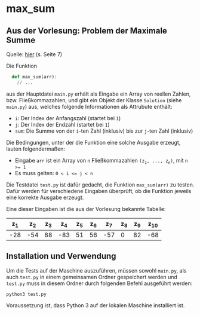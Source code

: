 # max_sum
## Aus der Vorlesung: Problem der Maximale Summe

Quelle: [hier](https://elearning.uni-bayreuth.de/pluginfile.php/2415891/mod_resource/content/6/1handout.pdf) (s. Seite 7)

Die Funktion 
```python
  def max_sum(arr):
    // ...
```
aus der Hauptdatei `main.py` erhält als Eingabe ein Array von reellen Zahlen, bzw. Fließkommazahlen, und gibt ein Objekt der Klasse `Solution` (siehe `main.py`) aus, welches folgende Informationen als Attrubute enthält:

* `i`: Der Index der Anfangszahl (startet bei `1`)
* `j`: Der Index der Endzahl (startet bei `1`)
* `sum`: Die Summe von der `i`-ten Zahl (inklusiv) bis zur `j`-ten Zahl (inklusiv)

Die Bedingungen, unter der die Funktion eine solche Ausgabe erzeugt, lauten folgendermaßen: 

* Eingabe `arr` ist ein Array von `n` Fließkommazahlen `(z`<sub>`1`</sub>`, ..., z`<sub>`n`</sub>`)`, mit `n >= 1`
* Es muss gelten: `0 < i <= j < n`

Die Testdatei `test.py` ist dafür gedacht, die Funktion `max_sum(arr)`  zu testen. Dafür werden für verschiedene Eingaben überprüft, ob die Funktion jeweils eine korrekte Ausgabe erzeugt.

Eine dieser Eingaben ist die aus der Vorlesung bekannte Tabelle:

| z<sub>1</sub> | z<sub>2</sub> | z<sub>3</sub> | z<sub>4</sub> | z<sub>5<sub> | z<sub>6</sub> | z<sub>7</sub> | z<sub>8</sub> | z<sub>9</sub> | z<sub>10</sub>
| --- | --- | --- | --- | --- | --- | --- | --- | --- | --- |
| -28 | -54 | 88 | -83 | 51 | 56 | -57 | 0 | 82 | -68



## Installation und Verwendung

Um die Tests auf der Maschine auszuführen, müssen sowohl `main.py`, als auch `test.py` in einem gemeinsamen Ordner gespeichert werden und `test.py` muss in diesem Ordner durch folgenden Befehl ausgeführt werden:

```
python3 test.py 
```

Voraussetzung ist, dass Python 3 auf der lokalen Maschine installiert ist.

